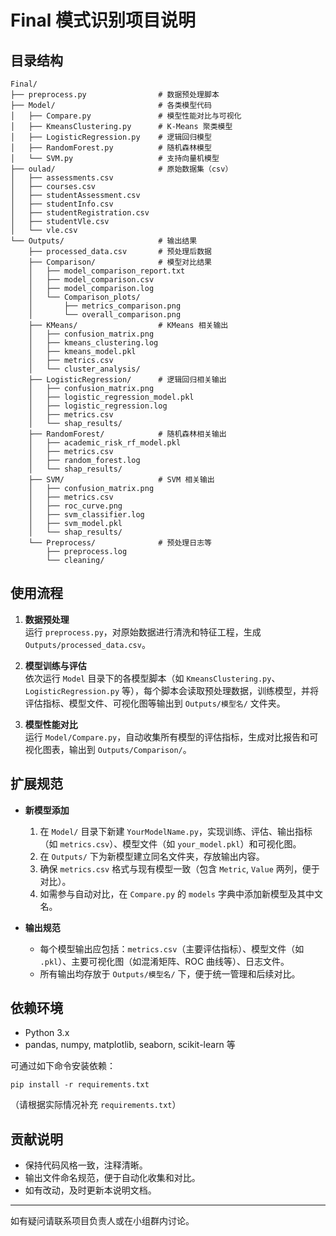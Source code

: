 # Final 模式识别项目说明

## 目录结构

```
Final/
├── preprocess.py                # 数据预处理脚本
├── Model/                       # 各类模型代码
│   ├── Compare.py               # 模型性能对比与可视化
│   ├── KmeansClustering.py      # K-Means 聚类模型
│   ├── LogisticRegression.py    # 逻辑回归模型
│   ├── RandomForest.py          # 随机森林模型
│   └── SVM.py                   # 支持向量机模型
├── oulad/                       # 原始数据集（csv）
│   ├── assessments.csv
│   ├── courses.csv
│   ├── studentAssessment.csv
│   ├── studentInfo.csv
│   ├── studentRegistration.csv
│   ├── studentVle.csv
│   └── vle.csv
└── Outputs/                     # 输出结果
    ├── processed_data.csv       # 预处理后数据
    ├── Comparison/              # 模型对比结果
    │   ├── model_comparison_report.txt
    │   ├── model_comparison.csv
    │   ├── model_comparison.log
    │   └── Comparison_plots/
    │       ├── metrics_comparison.png
    │       └── overall_comparison.png
    ├── KMeans/                  # KMeans 相关输出
    │   ├── confusion_matrix.png
    │   ├── kmeans_clustering.log
    │   ├── kmeans_model.pkl
    │   ├── metrics.csv
    │   └── cluster_analysis/
    ├── LogisticRegression/      # 逻辑回归相关输出
    │   ├── confusion_matrix.png
    │   ├── logistic_regression_model.pkl
    │   ├── logistic_regression.log
    │   ├── metrics.csv
    │   └── shap_results/
    ├── RandomForest/            # 随机森林相关输出
    │   ├── academic_risk_rf_model.pkl
    │   ├── metrics.csv
    │   ├── random_forest.log
    │   └── shap_results/
    ├── SVM/                     # SVM 相关输出
    │   ├── confusion_matrix.png
    │   ├── metrics.csv
    │   ├── roc_curve.png
    │   ├── svm_classifier.log
    │   ├── svm_model.pkl
    │   └── shap_results/
    └── Preprocess/              # 预处理日志等
        ├── preprocess.log
        └── cleaning/
```

## 使用流程

1. **数据预处理**  
   运行 `preprocess.py`，对原始数据进行清洗和特征工程，生成 `Outputs/processed_data.csv`。

2. **模型训练与评估**  
   依次运行 `Model` 目录下的各模型脚本（如 `KmeansClustering.py`、`LogisticRegression.py` 等），每个脚本会读取预处理数据，训练模型，并将评估指标、模型文件、可视化图等输出到 `Outputs/模型名/` 文件夹。

3. **模型性能对比**  
   运行 `Model/Compare.py`，自动收集所有模型的评估指标，生成对比报告和可视化图表，输出到 `Outputs/Comparison/`。

## 扩展规范

- **新模型添加**  
  1. 在 `Model/` 目录下新建 `YourModelName.py`，实现训练、评估、输出指标（如 `metrics.csv`）、模型文件（如 `your_model.pkl`）和可视化图。
  2. 在 `Outputs/` 下为新模型建立同名文件夹，存放输出内容。
  3. 确保 `metrics.csv` 格式与现有模型一致（包含 `Metric`, `Value` 两列，便于对比）。
  4. 如需参与自动对比，在 `Compare.py` 的 `models` 字典中添加新模型及其中文名。

- **输出规范**  
  - 每个模型输出应包括：`metrics.csv`（主要评估指标）、模型文件（如 `.pkl`）、主要可视化图（如混淆矩阵、ROC 曲线等）、日志文件。
  - 所有输出均存放于 `Outputs/模型名/` 下，便于统一管理和后续对比。

## 依赖环境

- Python 3.x
- pandas, numpy, matplotlib, seaborn, scikit-learn 等

可通过如下命令安装依赖：

```
pip install -r requirements.txt
```

（请根据实际情况补充 `requirements.txt`）

## 贡献说明

- 保持代码风格一致，注释清晰。
- 输出文件命名规范，便于自动化收集和对比。
- 如有改动，及时更新本说明文档。

---

如有疑问请联系项目负责人或在小组群内讨论。
